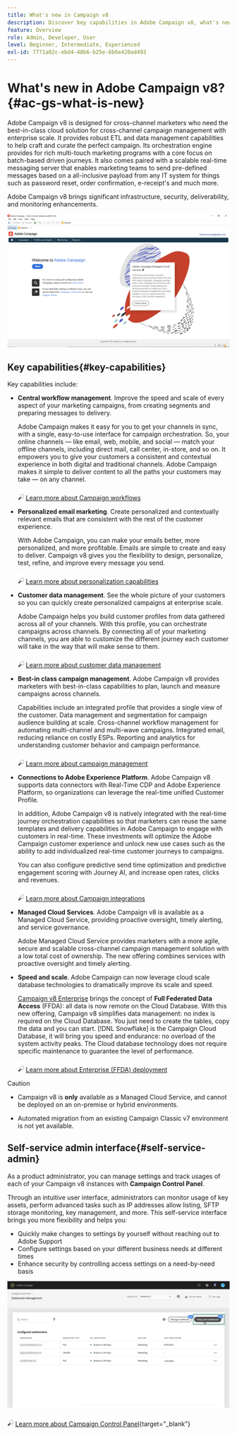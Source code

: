 ```yaml
---
title: What's new in Campaign v8
description: Discover key capabilities in Adobe Campaign v8, what's new, and what you can expect from the latest release.
feature: Overview
role: Admin, Developer, User
level: Beginner, Intermediate, Experienced
exl-id: 7771a02c-ebd4-48b6-b25e-6b6e420ad493
---
```

# What's new in Adobe Campaign v8? {#ac-gs-what-is-new}

Adobe Campaign v8 is designed for cross-channel marketers who need the best-in-class cloud solution for cross-channel campaign management with enterprise scale. It provides robust ETL and data management capabilities to help craft and curate the perfect campaign. Its orchestration engine provides for rich multi-touch marketing programs with a core focus on batch-based driven journeys. It also comes paired with a scalable real-time messaging server that enables marketing teams to send pre-defined messages based on a all-inclusive payload from any IT system for things such as password reset, order confirmation, e-receipt's and much more.

Adobe Campaign v8 brings significant infrastructure, security, deliverability, and monitoring enhancements. 

![](assets/home-page.png) 

## Key capabilities{#key-capabilities}

Key capabilities include:

* **Central workflow management**. Improve the speed and scale of every aspect of your marketing campaigns, from creating segments and preparing messages to delivery. 

    Adobe Campaign makes it easy for you to get your channels in sync, with a single, easy-to-use interface for campaign orchestration. So, your online channels — like email, web, mobile, and social — match your offline channels, including direct mail, call center, in-store, and so on. It empowers you to give your customers a consistent and contextual experience in both digital and traditional channels. Adobe Campaign makes it simple to deliver content to all the paths your customers may take — on any channel.

    ![](../assets/do-not-localize/glass.png) [Learn more about Campaign workflows](../config/workflows.md)

* **Personalized email marketing**. Create personalized and contextually relevant emails that are consistent with the rest of the customer experience.

    With Adobe Campaign, you can make your emails better, more personalized, and more profitable. Emails are simple to create and easy to deliver. Campaign v8 gives you the flexibility to design, personalize, test, refine, and improve every message you send.

    ![](../assets/do-not-localize/glass.png) [Learn more about personalization capabilities](create-message.md)

* **Customer data management**. See the whole picture of your customers so you can quickly create personalized campaigns at enterprise scale.

    Adobe Campaign helps you build customer profiles from data gathered across all of your channels. With this profile, you can orchestrate campaigns across channels. By connecting all of your marketing channels, you are able to customize the different journey each customer will take in the way that will make sense to them.

    ![](../assets/do-not-localize/glass.png) [Learn more about customer data management](audiences.md)

* **Best-in class campaign management**. Adobe Campaign v8 provides marketers with best-in-class capabilities to plan, launch and measure campaigns across channels. 

    Capabilities include an integrated profile that provides a single view of the customer. Data management and segmentation for campaign audience building at scale. Cross-channel workflow management for automating multi-channel and multi-wave campaigns. Integrated email, reducing reliance on costly ESPs. Reporting and analytics for understanding customer behavior and campaign performance.

    ![](../assets/do-not-localize/glass.png) [Learn more about campaign management](campaigns.md)

    
* **Connections to Adobe Experience Platform**. Adobe Campaign v8 supports data connectors with Real-Time CDP and Adobe Experience Platform, so organizations can leverage the real-time unified Customer Profile.
     
    In addition, Adobe Campaign v8 is natively integrated with the real-time journey orchestration capabilities so that marketers can reuse the same templates and delivery capabilities in Adobe Campaign to engage with customers in real-time. These investments will optimize the Adobe Campaign customer experience and unlock new use cases such as the ability to add individualized real-time customer journeys to campaigns.
    
    You can also configure predictive send time optimization and predictive engagement scoring with Journey AI, and increase open rates, clicks and revenues.

    ![](../assets/do-not-localize/glass.png) [Learn more about Campaign integrations](../connect/integration.md)


* **Managed Cloud Services**. Adobe Campaign v8 is available as a Managed Cloud Service, providing proactive oversight, timely alerting, and service governance.

    Adobe Managed Cloud Service provides marketers with a more agile, secure and scalable cross-channel campaign management solution with a low total cost of ownership. The new offering combines services with proactive oversight and timely alerting.

* **Speed and scale**. Adobe Campaign can now leverage cloud scale database technologies to dramatically improve its scale and speed.

    [Campaign v8 Enterprise](../architecture/enterprise-deployment.md) brings the concept of **Full Federated Data Access** (FFDA): all data is now remote on the Cloud Database. With this new offering, Campaign v8 simplifies data management: no index is required on the Cloud Database. You just need to create the tables, copy the data and you can start. [!DNL Snowflake] is the Campaign Cloud Database, it will bring you speed and endurance: no overload of the system activity peaks. The Cloud database technology does not require specific maintenance to guarantee the level of performance. 

    ![](../assets/do-not-localize/glass.png) [Learn more about Enterprise (FFDA) deployment](../architecture/enterprise-deployment.md)


>[!CAUTION]
>
>* Campaign v8 is **only** available as a Managed Cloud Service, and cannot be deployed on an on-premise or hybrid environments. 
>
>* Automated migration from an existing Campaign Classic v7 environment is not yet available.



## Self-service admin interface{#self-service-admin}

As a product administrator, you can manage settings and track usages of each of your Campaign v8 instances with **Campaign Control Panel**. 

Through an intuitive user interface, administrators can monitor usage of key assets, perform advanced tasks such as IP addresses allow listing, SFTP storage monitoring, key management, and more. This self-service interface brings you more flexibility and helps you:

* Quickly make changes to settings by yourself without reaching out to Adobe Support
* Configure settings based on your different business needs at different times
* Enhance security by controlling access settings on a need-by-need basis

![](assets/subdomain1.png)

![](../assets/do-not-localize/glass.png) [Learn more about Campaign Control Panel](https://experienceleague.adobe.com/docs/control-panel/using/discover-control-panel/key-features.html){target="_blank"}


